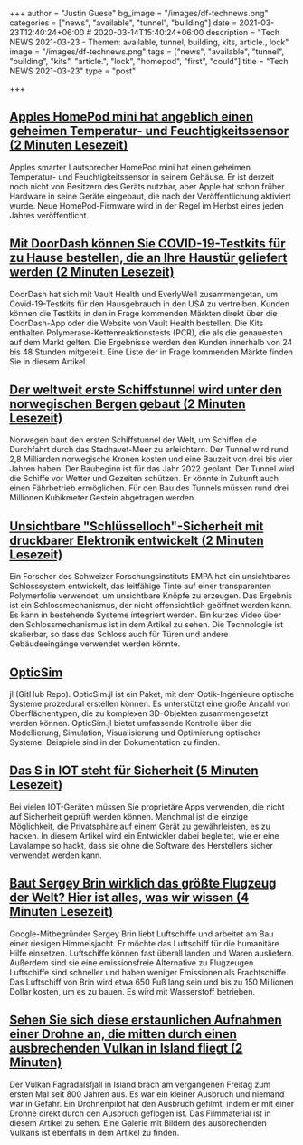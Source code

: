 +++
author = "Justin Guese"
bg_image = "/images/df-technews.png"
categories = ["news", "available", "tunnel", "building"]
date = 2021-03-23T12:40:24+06:00 # 2020-03-14T15:40:24+06:00
description = "Tech NEWS 2021-03-23 - Themen: available, tunnel, building, kits, article., lock"
image = "/images/df-technews.png"
tags = ["news", "available", "tunnel", "building", "kits", "article.", "lock", "homepod", "first", "could"]
title = "Tech NEWS 2021-03-23"
type = "post"

+++

## [Apples HomePod mini hat angeblich einen geheimen Temperatur- und Feuchtigkeitssensor (2 Minuten Lesezeit)](https://www.theverge.com/2021/3/22/22344279/apple-homepod-mini-temperature-humidity-sensor-secret)

 Apples smarter Lautsprecher HomePod mini hat einen geheimen Temperatur- und Feuchtigkeitssensor in seinem Gehäuse. Er ist derzeit noch nicht von Besitzern des Geräts nutzbar, aber Apple hat schon früher Hardware in seine Geräte eingebaut, die nach der Veröffentlichung aktiviert wurde. Neue HomePod-Firmware wird in der Regel im Herbst eines jeden Jahres veröffentlicht.

## [Mit DoorDash können Sie COVID-19-Testkits für zu Hause bestellen, die an Ihre Haustür geliefert werden (2 Minuten Lesezeit)](https://www.theverge.com/2021/3/22/22340706/doordash-covid-home-testing-kits-delivery-vault-health-everlywell)

 DoorDash hat sich mit Vault Health und EverlyWell zusammengetan, um Covid-19-Testkits für den Hausgebrauch in den USA zu vertreiben. Kunden können die Testkits in den in Frage kommenden Märkten direkt über die DoorDash-App oder die Website von Vault Health bestellen. Die Kits enthalten Polymerase-Kettenreaktionstests (PCR), die als die genauesten auf dem Markt gelten. Die Ergebnisse werden den Kunden innerhalb von 24 bis 48 Stunden mitgeteilt. Eine Liste der in Frage kommenden Märkte finden Sie in diesem Artikel.

## [Der weltweit erste Schiffstunnel wird unter den norwegischen Bergen gebaut (2 Minuten Lesezeit)](https://edition.cnn.com/travel/article/norway-ship-tunnel/index.html)

 Norwegen baut den ersten Schiffstunnel der Welt, um Schiffen die Durchfahrt durch das Stadhavet-Meer zu erleichtern. Der Tunnel wird rund 2,8 Milliarden norwegische Kronen kosten und eine Bauzeit von drei bis vier Jahren haben. Der Baubeginn ist für das Jahr 2022 geplant. Der Tunnel wird die Schiffe vor Wetter und Gezeiten schützen. Er könnte in Zukunft auch einen Fährbetrieb ermöglichen. Für den Bau des Tunnels müssen rund drei Millionen Kubikmeter Gestein abgetragen werden.

## [Unsichtbare "Schlüsselloch"-Sicherheit mit druckbarer Elektronik entwickelt (2 Minuten Lesezeit)](https://interestingengineering.com/invisible-keyhole-security-developed-with-printable-electronics)

 Ein Forscher des Schweizer Forschungsinstituts EMPA hat ein unsichtbares Schlosssystem entwickelt, das leitfähige Tinte auf einer transparenten Polymerfolie verwendet, um unsichtbare Knöpfe zu erzeugen. Das Ergebnis ist ein Schlossmechanismus, der nicht offensichtlich geöffnet werden kann. Es kann in bestehende Systeme integriert werden. Ein kurzes Video über den Schlossmechanismus ist in dem Artikel zu sehen. Die Technologie ist skalierbar, so dass das Schloss auch für Türen und andere Gebäudeeingänge verwendet werden könnte.

## [OpticSim](https://github.com/microsoft/OpticSim.jl)

jl (GitHub Repo). OpticSim.jl ist ein Paket, mit dem Optik-Ingenieure optische Systeme prozedural erstellen können. Es unterstützt eine große Anzahl von Oberflächentypen, die zu komplexen 3D-Objekten zusammengesetzt werden können. OpticSim.jl bietet umfassende Kontrolle über die Modellierung, Simulation, Visualisierung und Optimierung optischer Systeme. Beispiele sind in der Dokumentation zu finden.

## [Das S in IOT steht für Sicherheit (5 Minuten Lesezeit)](https://puri.sm/posts/the-s-in-iot-is-for-security/)

 Bei vielen IOT-Geräten müssen Sie proprietäre Apps verwenden, die nicht auf Sicherheit geprüft werden können. Manchmal ist die einzige Möglichkeit, die Privatsphäre auf einem Gerät zu gewährleisten, es zu hacken. In diesem Artikel wird ein Entwickler dabei begleitet, wie er eine Lavalampe so hackt, dass sie ohne die Software des Herstellers sicher verwendet werden kann.

## [Baut Sergey Brin wirklich das größte Flugzeug der Welt? Hier ist alles, was wir wissen (4 Minuten Lesezeit)](https://www.sfgate.com/travel/article/Sergey-Brin-Google-airship-blimp-zeppelin-LTA-16030652.php)

 Google-Mitbegründer Sergey Brin liebt Luftschiffe und arbeitet am Bau einer riesigen Himmelsjacht. Er möchte das Luftschiff für die humanitäre Hilfe einsetzen. Luftschiffe können fast überall landen und Waren ausliefern. Außerdem sind sie eine emissionsfreie Alternative zu Flugzeugen. Luftschiffe sind schneller und haben weniger Emissionen als Frachtschiffe. Das Luftschiff von Brin wird etwa 650 Fuß lang sein und bis zu 150 Millionen Dollar kosten, um es zu bauen. Es wird mit Wasserstoff betrieben.

## [Sehen Sie sich diese erstaunlichen Aufnahmen einer Drohne an, die mitten durch einen ausbrechenden Vulkan in Island fliegt (2 Minuten)](https://www.theverge.com/tldr/2021/3/22/22344113/iceland-volcano-eruption-drone-footage-fagradalsfjall)

 Der Vulkan Fagradalsfjall in Island brach am vergangenen Freitag zum ersten Mal seit 800 Jahren aus. Es war ein kleiner Ausbruch und niemand war in Gefahr. Ein Drohnenpilot hat den Ausbruch gefilmt, indem er mit einer Drohne direkt durch den Ausbruch geflogen ist. Das Filmmaterial ist in diesem Artikel zu sehen. Eine Galerie mit Bildern des ausbrechenden Vulkans ist ebenfalls in dem Artikel zu finden.

